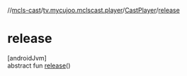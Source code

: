 //[mcls-cast](../../../index.md)/[tv.mycujoo.mclscast.player](../index.md)/[CastPlayer](index.md)/[release](release.md)

# release

[androidJvm]\
abstract fun [release](release.md)()
